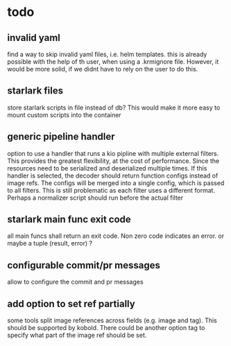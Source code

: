 # todo

## invalid yaml

find a way to skip invalid yaml files, i.e. helm templates. this is already
possible with the help of th user, when using a .krmignore file. However, it
would be more solid, if we didnt have to rely on the user to do this.

## starlark files

store starlark scripts in file instead of db? This would make it more easy to mount
custom scripts into the container

## generic pipeline handler

option to use a handler that runs a kio pipline with multiple external filters.
This provides the greatest flexibility, at the cost of performance. Since the
resources need to be serialized and deserialized multiple times. If this handler
is selected, the decoder should return function configs instead of image refs.
The configs will be merged into a single config, which is passed to all filters.
This is still problematic as each filter uses a different format. Perhaps a
normalizer script should run before the actual filter

## starlark main func exit code

all main funcs shall return an exit code. Non zero code indicates an error. or
maybe a tuple (result, error) ?

## configurable commit/pr messages

allow to configure the commit and pr messages

## add option to set ref partially

some tools split image references across fields (e.g. image and tag). This
should be supported by kobold. There could be another option tag to specify what
part of the image ref should be set.
